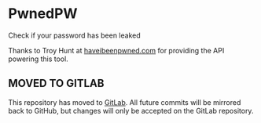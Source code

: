 # PwnedPW
Check if your password has been leaked

Thanks to Troy Hunt at [haveibeenpwned.com](https://haveibeenpwned.com) for providing the API powering this tool.

## MOVED TO GITLAB
This repository has moved to [GitLab](https://gitlab.com/luketainton/PwnedPW). All future commits will be mirrored back to GitHub, but changes will only be accepted on the GitLab repository.
